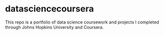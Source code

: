 # datasciencecoursera
This repo is a portfolio of data science coursework and projects I completed through Johns Hopkins University and Coursera.
